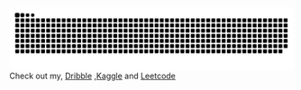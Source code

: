 <img src="https://raw.githubusercontent.com/ZT626/ZT626/output/snake.svg" alt="Snake animation" />
Check out my, <a href="https://dribbble.com/ZT626">Dribble</a> ,<a href="https://www.kaggle.com/zaidirfa">Kaggle</a> and <a href="https://leetcode.com/u/ZT626/">Leetcode</a>
